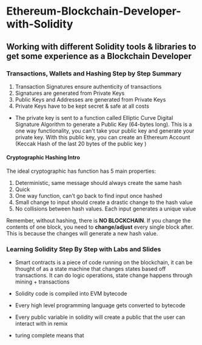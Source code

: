 # Ethereum-Blockchain-Developer-with-Solidity

## Working with different Solidity tools & libraries to get some experience as a Blockchain Developer


### Transactions, Wallets and Hashing Step by Step Summary

1. Transaction Signatures ensure authenticity of transactions
2. Signatures are generated from Private Keys
3. Public Keys and Addresses are generated from Private Keys
4. Private Keys have to be kept secret & safe at all costs

- The private key is sent to a function called Elliptic Curve Digital Signature Algorithm to generate a Public Key (64-bytes long). This is a one way functionality, you can't take your public key and generate your private key. With this public key, you can create an Ethereum Account (Keccak Hash of the last 20 bytes of the public key )


#### Cryptographic Hashing Intro

The ideal cryptographic has function has 5 main properties:

1. Deterministic, same message should always create the same hash
2. Quick
3. One way function, can't go back to find input once hashed
4. Small change to input should create a drastic change to the hash value
5. No collisions between hash values. Each input generates a unique value

Remember, without hashing, there is **NO BLOCKCHAIN**. If you change the contents of one block, you need to **change/adjust** every single block after. This is because the changes will generate a new hash value.


### Learning Solidity Step By Step with Labs and Slides

- Smart contracts is a piece of code running on the blockchain, it can be thought of as a state machine that changes states based off transactions. It can do logic operations, state   change happens through mining + transactions

- Solidity code is compiled into EVM bytecode

- Every high level programming language gets converted to bytecode

- Every public variable in solidity will create a public that the user can interact with in remix

- turing complete means that 